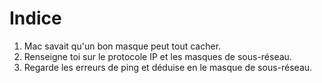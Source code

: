 # Indice 

1. Mac savait qu'un bon masque peut tout cacher.
2. Renseigne toi sur le protocole IP et les masques de sous-réseau.
3. Regarde les erreurs de ping et déduise en le masque de sous-réseau.
